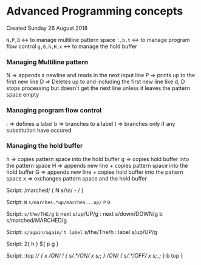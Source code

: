 # Advanced Programming concepts
Created Sunday 26 August 2018

``N,P,D`` 		↔  to manage multiline pattern space
``:,b,t`` 		↔  to manage program flow control
``g,G,h,H,x``	↔  to manage the hold buffer

### Managing Multiline pattern
N ⇒ appends a newline and reads in the next input line 
P ⇒ prints up to the first new line
D ⇒ Deletes up to and including the first new line
like d, D stops processing but doesn't get the next line unless it leaves the pattern space empty

### Managing program flow control
: ⇒ defines a label
b ⇒ branches to a label
t ⇒ branches only if any substitution have occured

### Managing the hold buffer
h ⇒ copies pattern space into the hold buffer
g ⇒ copies hold buffer into the pattern space
H ⇒ appends new line + copies pattern space into the hold buffer
G ⇒ appends new line + copies hold buffer into the pattern space
x ⇒ exchanges pattern space and the hold buffer


Script:
	/marched/ {
	N
	s/\n/ - /
	}


Script:
``N``
``s/marches.*up/marches...up/``
``P``
``D``

Script:	``s/the/THE/g``
	b next
	s/up/UP/g
	: next
	s/down/DOWN/g
	b
	s/marched/MARCHED/g
	

Script:
``s/again/again/``
``t label``
	s/the/The/h
	: label
	s/up/UP/g



Script:
	2{
	h
	}
	${
	p
	g
	}

Script:
	:top
	/_/ {
	x
	/ON/ ! {
	s/.*/ON/
	x
	s;_;<i>
	}
	/ON/  {
	s/.*/OFF/
	x
	s;_;</i>
		}
	b top
	}


